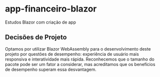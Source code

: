 # app-financeiro-blazor
Estudos Blazor com criação de app

## Decisões de Projeto

Optamos por utilizar Blazor WebAssembly para o desenvolvimento deste projeto por questões de desempenho: experiência de usuário mais responsiva e interatividade mais rápida. Reconhecemos que o tamanho do pacote pode ser um fator a considerar, mas acreditamos que os benefícios de desempenho superam essa desvantagem.
